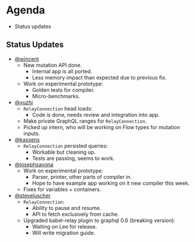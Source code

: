# Agenda

* Status updates

## Status Updates

* [@wincent](https://github.com/wincent)
  * New mutation API done.
    * Internal app is all ported.
    * Less memory impact than expected due to previous fix.
  * Work on experimental prototype:
    * Golden tests for compiler.
    * Micro-benchmarks.
* [@yuzhi](https://github.com/yuzhi)
  * `RelayConnection` head loads:
    * Code is done, needs review and integration into app.
  * Make private GraphQL ranges for `RelayConnection`.
  * Picked up intern, who will be working on Flow types for mutation inputs.
* [@kassens](https://github.com/kassens)
  * `RelayConnection` persisted queries:
    * Workable but cleaning up.
    * Tests are passing, seems to work.
* [@josephsavona](https://github.com/josephsavona)
  * Work on experimental prototype:
    * Parser, printer, other parts of compiler in.
    * Hope to have example app working on it new compiler this week.
  * Fixes for variables + containers.
* [@steveluscher](https://github.com/steveluscher)
  * `RelayConnection`:
    * Ability to pause and resume.
    * API to fetch exclusively from cache.
  * Upgraded babel-relay plugin to graphql 0.6 (breaking version):
    * Waiting on Lee for release.
    * Will write migration guide.
